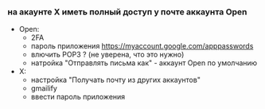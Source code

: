 ### на акаунте X иметь полный доступ у почте аккаунта Open 
* Open:
  + 2FA
  + пароль приложения https://myaccount.google.com/apppasswords
  + влючить POP3 ? (не уверена, что это нужно)
  + натройка "Отправлять письма как" - аккаунт Open по умолчанию
* X:
  + настройка "Получать почту из других аккаунтов"
  + gmailify
  + ввести пароль приложения
